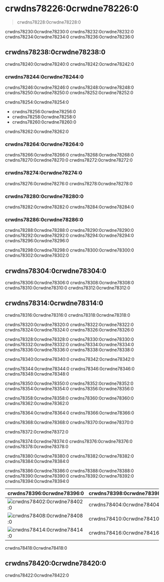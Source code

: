# crwdns78226:0crwdne78226:0

> crwdns78228:0crwdne78228:0

crwdns78230:0crwdne78230:0 crwdns78232:0crwdne78232:0 crwdns78234:0crwdne78234:0 crwdns78236:0crwdne78236:0

## crwdns78238:0crwdne78238:0

crwdns78240:0crwdne78240:0 crwdns78242:0crwdne78242:0

### crwdns78244:0crwdne78244:0

crwdns78246:0crwdne78246:0 crwdns78248:0crwdne78248:0 crwdns78250:0crwdne78250:0 crwdns78252:0crwdne78252:0

crwdns78254:0crwdne78254:0

* crwdns78256:0crwdne78256:0
* crwdns78258:0crwdne78258:0
* crwdns78260:0crwdne78260:0

crwdns78262:0crwdne78262:0

### crwdns78264:0crwdne78264:0

crwdns78266:0crwdne78266:0 crwdns78268:0crwdne78268:0 crwdns78270:0crwdne78270:0 crwdns78272:0crwdne78272:0

### crwdns78274:0crwdne78274:0

crwdns78276:0crwdne78276:0 crwdns78278:0crwdne78278:0

### crwdns78280:0crwdne78280:0

crwdns78282:0crwdne78282:0 crwdns78284:0crwdne78284:0

### crwdns78286:0crwdne78286:0

crwdns78288:0crwdne78288:0 crwdns78290:0crwdne78290:0 crwdns78292:0crwdne78292:0 crwdns78294:0crwdne78294:0 crwdns78296:0crwdne78296:0

crwdns78298:0crwdne78298:0 crwdns78300:0crwdne78300:0 crwdns78302:0crwdne78302:0

## crwdns78304:0crwdne78304:0

crwdns78306:0crwdne78306:0 crwdns78308:0crwdne78308:0 crwdns78310:0crwdne78310:0 crwdns78312:0crwdne78312:0

## crwdns78314:0crwdne78314:0

crwdns78316:0crwdne78316:0 crwdns78318:0crwdne78318:0

crwdns78320:0crwdne78320:0 crwdns78322:0crwdne78322:0 crwdns78324:0crwdne78324:0 crwdns78326:0crwdne78326:0

crwdns78328:0crwdne78328:0 crwdns78330:0crwdne78330:0 crwdns78332:0crwdne78332:0 crwdns78334:0crwdne78334:0 crwdns78336:0crwdne78336:0 crwdns78338:0crwdne78338:0

crwdns78340:0crwdne78340:0 crwdns78342:0crwdne78342:0

crwdns78344:0crwdne78344:0 crwdns78346:0crwdne78346:0 crwdns78348:0crwdne78348:0

crwdns78350:0crwdne78350:0 crwdns78352:0crwdne78352:0 crwdns78354:0crwdne78354:0 crwdns78356:0crwdne78356:0

crwdns78358:0crwdne78358:0 crwdns78360:0crwdne78360:0 crwdns78362:0crwdne78362:0

crwdns78364:0crwdne78364:0 crwdns78366:0crwdne78366:0

crwdns78368:0crwdne78368:0 crwdns78370:0crwdne78370:0

crwdns78372:0crwdne78372:0

crwdns78374:0crwdne78374:0 crwdns78376:0crwdne78376:0 crwdns78378:0crwdne78378:0

crwdns78380:0crwdne78380:0 crwdns78382:0crwdne78382:0 crwdns78384:0crwdne78384:0

<span id="ferris"></span>

crwdns78386:0crwdne78386:0 crwdns78388:0crwdne78388:0 crwdns78390:0crwdne78390:0 crwdns78392:0crwdne78392:0 crwdns78394:0crwdne78394:0

| crwdns78396:0crwdne78396:0                                                                                        | crwdns78398:0crwdne78398:0 |
| ----------------------------------------------------------------------------------------------------------------- | -------------------------- |
| <img src="crwdns78400:0crwdne78400:0" class="ferris-explain" alt="crwdns78402:0crwdne78402:0" /> | crwdns78404:0crwdne78404:0 |
| <img src="crwdns78406:0crwdne78406:0" class="ferris-explain" alt="crwdns78408:0crwdne78408:0" /> | crwdns78410:0crwdne78410:0 |
| <img src="crwdns78412:0crwdne78412:0" class="ferris-explain" alt="crwdns78414:0crwdne78414:0" /> | crwdns78416:0crwdne78416:0 |

crwdns78418:0crwdne78418:0

## crwdns78420:0crwdne78420:0

crwdns78422:0crwdne78422:0
